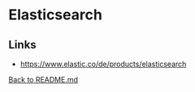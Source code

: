 # Elasticsearch

## Links

* https://www.elastic.co/de/products/elasticsearch

[Back to README.md](../../README.md)
